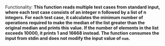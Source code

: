 Functionality: **This function reads multiple test cases from standard input, where each test case consists of an integer n followed by a list of n integers. For each test case, it calculates the minimum number of operations required to make the median of the list greater than the original median and prints this value. If the number of elements in the list exceeds 10000, it prints 1 and 16668 instead. The function consumes the input from stdin and does not modify the input value of `num`.**